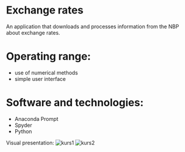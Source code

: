 # Exchange rates
An application that downloads and processes information from the NBP about exchange rates.

# Operating range:
- use of numerical methods
- simple user interface

# Software and technologies:
- Anaconda Prompt
- Spyder
- Python

Visual presentation:
![kurs1](https://user-images.githubusercontent.com/79221362/138924732-e36c47a7-d8de-41e2-b34d-0f9fe45da5f1.png)
![kurs2](https://user-images.githubusercontent.com/79221362/138924768-7d13cda8-2654-4a3b-9262-e1b9590b802d.png)
